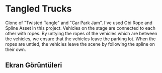 
# Tangled Trucks

Clone of "Twisted Tangle" and "Car Park Jam". I've used Obi Rope and Spline Asset in this project. Vehicles on the stage are connected to each other with ropes. By untying the ropes of the vehicles which are between the vehicles, we ensure that the vehicles leave the parking lot. When the ropes are untied, the vehicles leave the scene by following the spline on their own.


## Ekran Görüntüleri

  